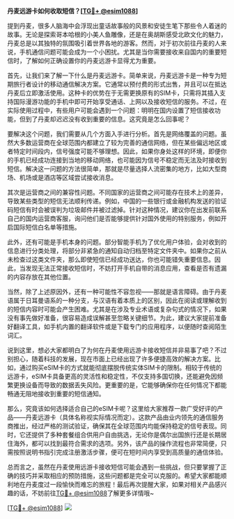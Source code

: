 **丹麦远游卡如何收取短信？[[TG💪+ @esim1088](https://t.me/s/esim1088)]**

提到丹麦，很多人脑海中会浮现出童话故事般的风景和安徒生笔下那些令人着迷的故事。无论是探索哥本哈根的小美人鱼雕像，还是在奥胡斯感受北欧文化的魅力，丹麦总是以其独特的氛围吸引着世界各地的游客。然而，对于初次前往丹麦的人来说，手机通信问题可能会成为一个小困扰。尤其是当你需要接收来自国内的重要短信时，了解如何正确设置你的丹麦远游卡显得尤为重要。

首先，让我们来了解一下什么是丹麦远游卡。简单来说，丹麦远游卡是一种专为短期旅行者设计的移动通信解决方案。它通常以预付费的形式出售，并且可以在抵达丹麦后立即激活使用。这种卡的优势在于无需更换原有的SIM卡，只需将其插入支持国际漫游功能的手机中即可开始享受通话、上网以及接收短信的服务。不过，在实际使用过程中，有些用户可能会遇到一个问题：明明在国内设置了短信接收功能，但到了丹麦却迟迟没有收到重要的信息。这究竟是怎么回事呢？

要解决这个问题，我们需要从几个方面入手进行分析。首先是网络覆盖的问题。虽然大多数运营商在全球范围内都建立了较为完善的通信网络，但在某些偏远地区或者特定时间段内，信号强度可能不够理想。因此，如果你身处这样的环境，即便你的手机已经成功连接到当地的移动网络，也可能因为信号不稳定而无法及时接收到短信。解决这一问题的方法很简单，那就是尽量选择人流密集的地方，比如大型商场、机场或是酒店等区域尝试接收消息。

其次是运营商之间的兼容性问题。不同国家的运营商之间可能存在技术上的差异，导致某些类型的短信无法顺利传递。例如，中国的一些银行或金融机构发送的验证码短信有时会被误判为垃圾邮件并被过滤掉。针对这种情况，建议你在出发前联系自己的国内运营商客服，询问他们是否能够提供针对国外使用的特别服务，例如开启国际短信白名单等措施。

此外，还有可能是手机本身的问题。部分智能手机为了优化用户体验，会对收到的信息进行分类处理，将部分非紧急的通知自动归档至特定文件夹中。如果你之前从未检查过这类文件夹，那么即使短信已经成功送达，你也可能错失重要信息。因此，当发现无法正常接收短信时，不妨打开手机自带的消息应用，查看是否有遗漏的内容存放在其他位置。

当然，除了上述原因外，还有一种可能性不容忽视——那就是语言障碍。由于丹麦语属于日耳曼语系的一种分支，与汉语有着本质上的区别，因此在阅读或理解收到的短信内容时可能会产生困难。尤其是在涉及专业术语或复杂句式的情况下，如果没有事先做好准备，很容易造成误解甚至忽略关键细节。为此，建议大家提前准备好翻译工具，如手机内置的翻译软件或是下载专门的应用程序，以便随时查阅陌生词汇。

说到这里，想必大家都明白了为何在丹麦使用远游卡接收短信并非易事了吧？不过别担心，随着科技的发展，现在市面上已经出现了许多便捷高效的解决方案。比如，通过购买eSIM卡的方式就能彻底摆脱传统实体SIM卡的限制。相较于传统的远游卡，eSIM卡具备更高的灵活性和稳定性，不仅支持多国切换，还能避免因频繁更换设备而导致的数据丢失风险。更重要的是，它能够确保你在任何情况下都能畅通无阻地接收到重要的短信通知。

那么，究竟该如何选择适合自己的eSIM卡呢？这里给大家推荐一款广受好评的产品——丹麦远游卡（具体名称视实际情况而定）。这款产品由业内领先的通信服务商推出，经过严格的测试验证，确保其在全球范围内均能保持稳定的信号表现。同时，它还提供了多种套餐组合供用户自由挑选，无论你是偶尔出国旅行还是长期居住海外，都可以找到最符合需求的选项。另外，该产品的操作流程也非常简便，只需按照说明书指引完成注册激活步骤，便可在短时间内享受到高质量的通信体验。

总而言之，虽然在丹麦使用远游卡接收短信可能会遇到一些挑战，但只要掌握了正确的技巧并采取相应的预防措施，这些问题都是完全可以克服的。希望大家都能顺利地在丹麦度过一段愉快而难忘的旅程！最后再次提醒大家，如果对相关产品感兴趣的话，不妨前往[TG💪+ @esim1088](https://t.me/s/esim1088)了解更多详情哦~

[[TG💪+ @esim1088](https://t.me/s/esim1088)] ![](https://i.postimg.cc/4NQfJmqS/Snipaste-2025-05-13-00-14-12.png)